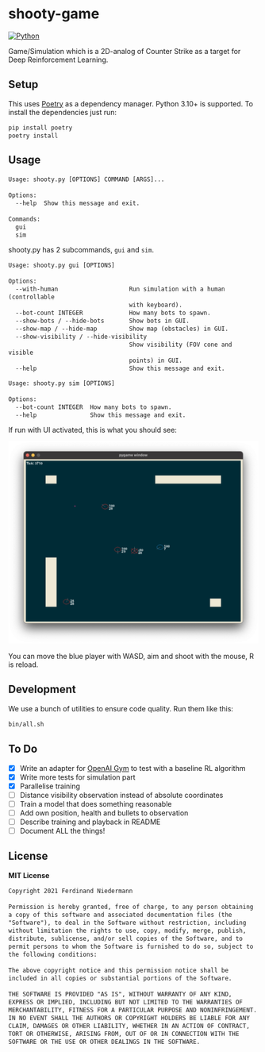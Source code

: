 # shooty-game
[![Python](https://github.com/nerdinand/shooty-game/actions/workflows/python.yml/badge.svg)](https://github.com/nerdinand/shooty-game/actions/workflows/python.yml)

Game/Simulation which is a 2D-analog of Counter Strike as a target for Deep Reinforcement Learning.

## Setup

This uses [Poetry](https://python-poetry.org/) as a dependency manager. Python 3.10+ is supported. To install the dependencies just run:

```shell
pip install poetry
poetry install
```

## Usage

```
Usage: shooty.py [OPTIONS] COMMAND [ARGS]...

Options:
  --help  Show this message and exit.

Commands:
  gui
  sim
```

shooty.py has 2 subcommands, `gui` and `sim`.

```
Usage: shooty.py gui [OPTIONS]

Options:
  --with-human                    Run simulation with a human (controllable
                                  with keyboard).
  --bot-count INTEGER             How many bots to spawn.
  --show-bots / --hide-bots       Show bots in GUI.
  --show-map / --hide-map         Show map (obstacles) in GUI.
  --show-visibility / --hide-visibility
                                  Show visibility (FOV cone and visible
                                  points) in GUI.
  --help                          Show this message and exit.
```

```
Usage: shooty.py sim [OPTIONS]

Options:
  --bot-count INTEGER  How many bots to spawn.
  --help               Show this message and exit.
```

If run with UI activated, this is what you should see:

![Screenshot of the Shooty GUI](doc/shooty-gui.png)

You can move the blue player with WASD, aim and shoot with the mouse, R is reload.

## Development

We use a bunch of utilities to ensure code quality. Run them like this:

```bash
bin/all.sh
```

## To Do

* [x] Write an adapter for [OpenAI Gym](https://gym.openai.com/) to test with a baseline RL algorithm
* [x] Write more tests for simulation part
* [x] Parallelise training
* [ ] Distance visibility observation instead of absolute coordinates
* [ ] Train a model that does something reasonable
* [ ] Add own position, health and bullets to observation
* [ ] Describe training and playback in README
* [ ] Document ALL the things!

## License

__MIT License__

```
Copyright 2021 Ferdinand Niedermann

Permission is hereby granted, free of charge, to any person obtaining a copy of this software and associated documentation files (the "Software"), to deal in the Software without restriction, including without limitation the rights to use, copy, modify, merge, publish, distribute, sublicense, and/or sell copies of the Software, and to permit persons to whom the Software is furnished to do so, subject to the following conditions:

The above copyright notice and this permission notice shall be included in all copies or substantial portions of the Software.

THE SOFTWARE IS PROVIDED "AS IS", WITHOUT WARRANTY OF ANY KIND, EXPRESS OR IMPLIED, INCLUDING BUT NOT LIMITED TO THE WARRANTIES OF MERCHANTABILITY, FITNESS FOR A PARTICULAR PURPOSE AND NONINFRINGEMENT. IN NO EVENT SHALL THE AUTHORS OR COPYRIGHT HOLDERS BE LIABLE FOR ANY CLAIM, DAMAGES OR OTHER LIABILITY, WHETHER IN AN ACTION OF CONTRACT, TORT OR OTHERWISE, ARISING FROM, OUT OF OR IN CONNECTION WITH THE SOFTWARE OR THE USE OR OTHER DEALINGS IN THE SOFTWARE.
```
